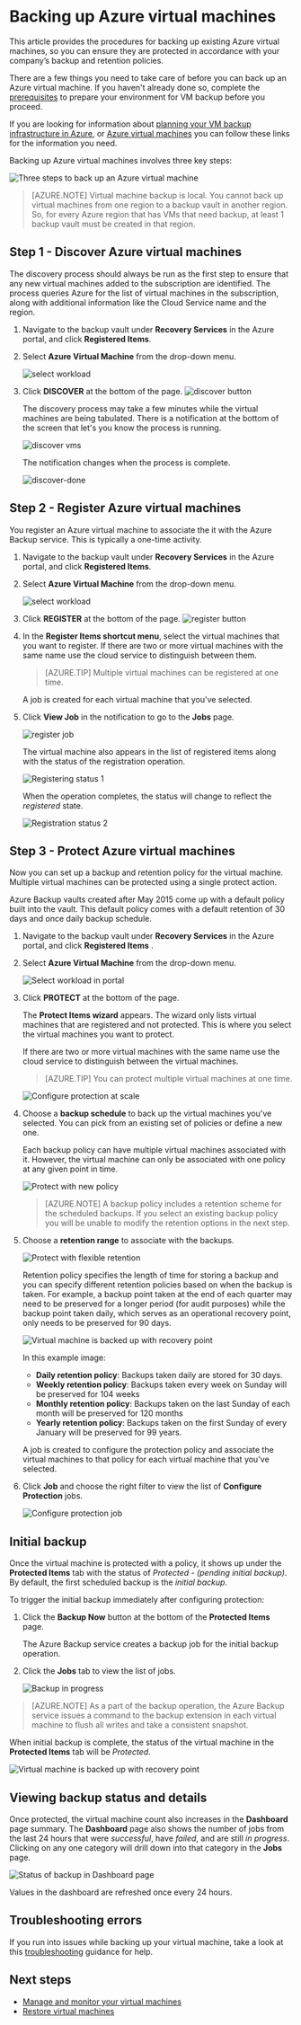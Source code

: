 <properties
	pageTitle="Backing up Azure virtual machines | Microsoft Azure"
	description="this article provides the procedures for backing up an Azure virtual machine."
	services="backup"
	documentationCenter=""
	authors="Jim-Parker"
	manager="jwhit"
	editor=""/>

<tags
	ms.service="backup"
	ms.workload="storage-backup-recovery"
	ms.tgt_pltfrm="na"
	ms.devlang="na"
	ms.topic="hero-article"
	ms.date="10/22/2015"
	ms.author="trinadhk; aashishr; jimpark; markgal"/>


# Backing up Azure virtual machines
This article provides the procedures for backing up existing Azure virtual machines, so you can ensure they are protected in accordance with your company’s backup and retention policies.

There are a few things you need to take care of before you can back up an Azure virtual machine. If you haven't already done so, complete the [prerequisites](backup-azure-vms-prepare.md) to prepare your environment for VM backup before you proceed.

If you are looking for information about [planning your VM backup infrastructure in Azure](backup-azure-vms-introduction.md), or [Azure virtual machines](https://azure.microsoft.com/documentation/services/virtual-machines/) you can follow these links for the information you need.

Backing up Azure virtual machines involves three key steps:

![Three steps to back up an Azure virtual machine](./media/backup-azure-vms/3-steps-for-backup.png)

>[AZURE.NOTE] Virtual machine backup is local. You cannot back up virtual machines from one region to a backup vault in another region. So, for every Azure region that has VMs that need backup, at least 1 backup vault must be created in that region.

## Step 1 - Discover Azure virtual machines
The discovery process should always be run as the first step to ensure that any new virtual machines added to the subscription are identified. The process queries Azure for the list of virtual machines in the subscription, along with additional information like the Cloud Service name and the region.

1. Navigate to the backup vault under **Recovery Services** in the Azure portal, and click **Registered Items**.

2. Select **Azure Virtual Machine** from the drop-down menu.

    ![select workload](./media/backup-azure-vms/discovery-select-workload.png)

3. Click **DISCOVER** at the bottom of the page.
    ![discover button](./media/backup-azure-vms/discover-button-only.png)

    The discovery process may take a few minutes while the virtual machines are being tabulated. There is a notification at the bottom of the screen that let's you know the process is running.

    ![discover vms](./media/backup-azure-vms/discovering-vms.png)

    The notification changes when the process is complete.

    ![discover-done](./media/backup-azure-vms/discovery-complete.png)

##  Step 2 - Register Azure virtual machines
You register an Azure virtual machine to associate the it with the Azure Backup service. This is typically a one-time activity.

1. Navigate to the backup vault under **Recovery Services** in the Azure portal, and click **Registered Items**.

2. Select **Azure Virtual Machine** from the drop-down menu.

    ![select workload](./media/backup-azure-vms/discovery-select-workload.png)

3. Click **REGISTER** at the bottom of the page.
    ![register button](./media/backup-azure-vms/register-button-only.png)

4. In the **Register Items shortcut menu**, select the virtual machines that you want to register. If there are two or more virtual machines with the same name use the cloud service to distinguish between them.

    >[AZURE.TIP] Multiple virtual machines can be registered at one time.

    A job is created for each virtual machine that you've selected.

5. Click **View Job** in the notification to go to the **Jobs** page.

    ![register job](./media/backup-azure-vms/register-create-job.png)

   The virtual machine also appears in the list of registered items along with the status of the registration operation.

    ![Registering status 1](./media/backup-azure-vms/register-status01.png)

    When the operation completes, the status will change to reflect the *registered* state.

    ![Registration status 2](./media/backup-azure-vms/register-status02.png)

## Step 3 - Protect Azure virtual machines
Now you can set up a backup and retention policy for the virtual machine. Multiple virtual machines can be protected using a single protect action.

Azure Backup vaults created after May 2015 come up with a default policy built into the vault. This default policy comes with a default retention of 30 days and once daily backup schedule.

1. Navigate to the backup vault under **Recovery Services** in the Azure portal, and click **Registered Items**
.
2. Select **Azure Virtual Machine** from the drop-down menu.

    ![Select workload in portal](./media/backup-azure-vms/select-workload.png)

3. Click **PROTECT** at the bottom of the page.

    The **Protect Items wizard** appears. The wizard only lists virtual machines that are registered and not protected. This is where you select the virtual machines you want to protect.

    If there are two or more virtual machines with the same name use the cloud service to distinguish between the virtual machines.

    >[AZURE.TIP] You can protect multiple virtual machines at one time.

    ![Configure protection at scale](./media/backup-azure-vms/protect-at-scale.png)

4. Choose a **backup schedule** to back up the virtual machines you've selected. You can pick from an existing set of policies or define a new one.

    Each backup policy can have multiple virtual machines associated with it. However, the virtual machine can only be associated with one policy at any given point in time.

    ![Protect with new policy](./media/backup-azure-vms/policy-schedule.png)

    >[AZURE.NOTE] A backup policy includes a retention scheme for the scheduled backups. If you select an existing backup policy you will be unable to modify the retention options in the next step.

5. Choose a **retention range** to associate with the backups.

    ![Protect with flexible retention](./media/backup-azure-vms/policy-retention.png)

    Retention policy specifies the length of time for storing a backup and you can specify different retention policies based on when the backup is taken. For example, a backup point taken at the end of each quarter may need to be preserved for a longer period (for audit purposes) while the backup point taken daily, which serves as an operational recovery point, only needs to be preserved for 90 days.

    ![Virtual machine is backed up with recovery point](./media/backup-azure-vms/long-term-retention.png)

    In this example image:

    - **Daily retention policy**: Backups taken daily are stored for 30 days.
    - **Weekly retention policy**: Backups taken every week on Sunday will be preserved for 104 weeks
    - **Monthly retention policy**: Backups taken on the last Sunday of each month will be preserved for 120 months
    - **Yearly retention policy**: Backups taken on the first Sunday of every January will be preserved for 99 years.

    A job is created to configure the protection policy and associate the virtual machines to that policy for each virtual machine that you've selected.

6. Click **Job** and choose the right filter to view the list of **Configure Protection** jobs.

    ![Configure protection job](./media/backup-azure-vms/protect-configureprotection.png)

## Initial backup
Once the virtual machine is protected with a policy, it shows up under the **Protected Items** tab with the status of *Protected - (pending initial backup)*. By default, the first scheduled backup is the *initial backup*.

To trigger the initial backup immediately after configuring protection:

1. Click the **Backup Now** button at the bottom of the **Protected Items** page.

    The Azure Backup service creates a backup job for the initial backup operation.

2. Click the **Jobs** tab to view the list of jobs.

    ![Backup in progress](./media/backup-azure-vms/protect-inprogress.png)

>[AZURE.NOTE] As a part of the backup operation, the Azure Backup service issues a command to the backup extension in each virtual machine to flush all writes and take a consistent snapshot.

When initial backup is complete, the status of the virtual machine in the **Protected Items** tab will be *Protected*.

![Virtual machine is backed up with recovery point](./media/backup-azure-vms/protect-backedupvm.png)

## Viewing backup status and details
Once protected, the virtual machine count also increases in the **Dashboard** page summary. The **Dashboard** page also shows the number of jobs from the last 24 hours that were *successful*, have *failed*, and are still *in progress*. Clicking on any one category will drill down into that category in the **Jobs** page.

![Status of backup in Dashboard page](./media/backup-azure-vms/dashboard-protectedvms.png)

Values in the dashboard are refreshed once every 24 hours.

## Troubleshooting errors
If you run into issues while backing up your virtual machine, take a look at this [troubleshooting](backup-azure-vms-troubleshoot.md) guidance for help.

## Next steps

- [Manage and monitor your virtual machines](backup-azure-manage-vms.md)
- [Restore virtual machines](backup-azure-restore-vms.md)
